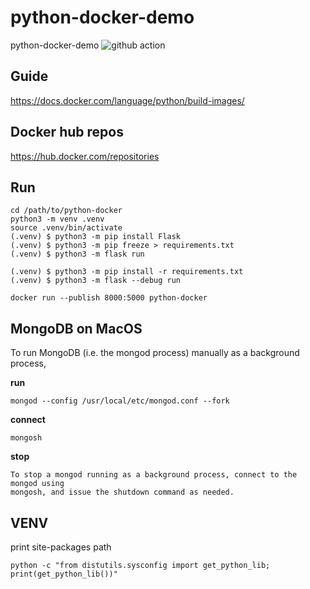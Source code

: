 # python-docker-demo
python-docker-demo
![github action](https://github.com/wszdwp/python-docker-demo/actions/workflows/main.yml/badge.svg)

## Guide
https://docs.docker.com/language/python/build-images/

## Docker hub repos
https://hub.docker.com/repositories

## Run  
```
cd /path/to/python-docker
python3 -m venv .venv
source .venv/bin/activate
(.venv) $ python3 -m pip install Flask
(.venv) $ python3 -m pip freeze > requirements.txt
(.venv) $ python3 -m flask run
```

```
(.venv) $ python3 -m pip install -r requirements.txt
(.venv) $ python3 -m flask --debug run
```

```
docker run --publish 8000:5000 python-docker
```

## MongoDB on MacOS
To run MongoDB (i.e. the mongod process) manually as a background process, 

**run**
```
mongod --config /usr/local/etc/mongod.conf --fork
```

**connect**
```
mongosh
```

**stop**
```
To stop a mongod running as a background process, connect to the mongod using 
mongosh, and issue the shutdown command as needed.
```


## VENV
print site-packages path
```
python -c "from distutils.sysconfig import get_python_lib; print(get_python_lib())"
```
